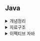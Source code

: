 ## Java

<details>
<summary>개념정리</summary>
  
+ <a href='https://github.com/zzangoobrother/study-organization/blob/main/java/%EC%A0%95%EB%A6%AC/equals%EC%99%80%20hashcode%20%EC%B0%A8%EC%9D%B4.md' target='_blank' >equals와 hashcode 차이</a>
+ <a href='https://github.com/zzangoobrother/study-organization/blob/main/java/%EC%A0%95%EB%A6%AC/%EC%98%A4%EB%B2%84%EB%A1%9C%EB%94%A9%EA%B3%BC%20%EC%98%A4%EB%B2%84%EB%9D%BC%EC%9D%B4%EB%94%A9.md' target='_blank' >오버로딩과 오버라이딩</a>
+ <a href='https://github.com/zzangoobrother/study-organization/blob/main/java/%EC%A0%95%EB%A6%AC/Primitive%ED%83%80%EC%9E%85%2C%20Reference%20%ED%83%80%EC%9E%85.md' target='_blank' >Primitive 타입과 Reference 타입</a>
+ <a href='https://github.com/zzangoobrother/study-organization/blob/main/java/%EC%A0%95%EB%A6%AC/java%20static.md' target='_blank' >static</a>
+ <a href='https://github.com/zzangoobrother/study-organization/blob/main/java/%EC%A0%95%EB%A6%AC/Enum.md' target='_blank' >Enum</a>

</details>

<details>
<summary>자료구조</summary>

+ <a href='https://github.com/zzangoobrother/study-organization/blob/main/java/%EC%9E%90%EB%A3%8C%EA%B5%AC%EC%A1%B0/ArrayList.md#arrayslist' target='_blank' >ArraysList</a>
+ <a href='https://github.com/zzangoobrother/study-organization/blob/main/java/%EC%9E%90%EB%A3%8C%EA%B5%AC%EC%A1%B0/LinkedList.md' target='_blank' >LinkedList</a>
+ <a href='https://github.com/zzangoobrother/study-organization/blob/main/java/자료구조/HashMap.md' target='_blank' >HashMap</a>
+ <a href='https://github.com/zzangoobrother/study-organization/blob/main/java/자료구조/HashSet.md' target='_blank' >HashSet</a>
+ <a href='https://github.com/zzangoobrother/study-organization/blob/main/java/자료구조/LinkedHashMap.md' target='_blank' >LinkedHashMap</a>
+ <a href='https://github.com/zzangoobrother/study-organization/blob/main/java/자료구조/TreeMap.md' target='_blank' >TreeMap</a>
+ <a href='https://github.com/zzangoobrother/study-organization/blob/main/java/자료구조/EnumMap.md' target='_blank' >EnumMap</a>
+ <a href='https://github.com/zzangoobrother/study-organization/blob/main/java/자료구조/PriorityQueue.md' target='_blank' >PriorityQueue</a>
+ <a href='https://github.com/zzangoobrother/study-organization/blob/main/java/자료구조/PriorityQueue와%20TreeMap%20비교.md' target='_blank' >PriorityQueue와 TreeMap 비교</a>

</details>

<details>
<summary>이펙티브 자바</summary>

+ <a href='https://github.com/zzangoobrother/study-organization/blob/main/java/effective%20java/1.%20item%20%EC%A0%95%EC%A0%81%20%ED%8C%A9%ED%84%B0%EB%A6%AC%20%EB%A9%94%EC%84%9C%EB%93%9C%201.md' target='_blank' >1. 생성자 대신 정적 팩터리 메서드를 고려하라</a>
+ <a href='https://github.com/zzangoobrother/study-organization/blob/main/java/effective%20java/2.%20item%20%EC%A0%95%EC%A0%81%20%ED%8C%A9%ED%84%B0%EB%A6%AC%20%EB%A9%94%EC%84%9C%EB%93%9C%202.md' target='_blank' >2. item 정적 팩터리 메서드 2</a>
+ <a href='https://github.com/zzangoobrother/study-organization/blob/main/java/effective%20java/3.%20item%20%EC%A0%95%EC%A0%81%20%ED%8C%A9%ED%84%B0%EB%A6%AC%20%EB%A9%94%EC%84%9C%EB%93%9C%20%EB%8B%A8%EC%A0%90.md' target='_blank' >3. item 정적 팩터리 메서드 단점</a>
+ <a href='https://github.com/zzangoobrother/study-organization/blob/main/java/effective%20java/4.%20item2%20%EC%83%9D%EC%84%B1%EC%9E%90%EC%97%90%20%EB%A7%A4%EA%B0%9C%EB%B3%80%EC%88%98%EA%B0%80%20%EB%A7%8E%EB%8B%A4%EB%A9%B4%20%EB%B9%8C%EB%8D%94%EB%A5%BC%20%EA%B3%A0%EB%A0%A4%ED%95%98%EB%9D%BC.md' target='_blank' >4. item2 생성자에 매개변수가 많다면 빌더를 고려하라</a>
+ <a href='https://github.com/zzangoobrother/study-organization/blob/main/java/effective%20java/5.%20item2%20%EC%83%9D%EC%84%B1%EC%9E%90%EC%97%90%20%EB%A7%A4%EA%B0%9C%EB%B3%80%EC%88%98%EA%B0%80%20%EB%A7%8E%EB%8B%A4%EB%A9%B4%20%EB%B9%8C%EB%8D%94%EB%A5%BC%20%EA%B3%A0%EB%A0%A4%ED%95%98%EB%9D%BC2.md' target='_blank' >5. item2 생성자에 매개변수가 많다면 빌더를 고려하라2</a>
+ <a href='https://github.com/zzangoobrother/study-organization/blob/main/java/effective%20java/6.%20item2%20%EC%83%9D%EC%84%B1%EC%9E%90%EC%97%90%20%EB%A7%A4%EA%B0%9C%EB%B3%80%EC%88%98%EA%B0%80%20%EB%A7%8E%EB%8B%A4%EB%A9%B4%20%EB%B9%8C%EB%8D%94%EB%A5%BC%20%EA%B3%A0%EB%A0%A4%ED%95%98%EB%9D%BC3.md' target='_blank' >6. item2 생성자에 매개변수가 많다면 빌더를 고려하라3</a>
+ <a href='https://github.com/zzangoobrother/study-organization/blob/main/java/effective%20java/7.%20item3%20%EC%83%9D%EC%84%B1%EC%9E%90%EB%82%98%20%EC%97%B4%EA%B1%B0%20%ED%83%80%EC%9E%85%EC%9C%BC%EB%A1%9C%20%EC%8B%B1%EA%B8%80%ED%84%B4%EC%9E%84%EC%9D%84%20%EB%B3%B4%EC%A6%9D%ED%95%98%EB%9D%BC.md' target='_blank' >7. item3 생성자나 열거 타입으로 싱글턴임을 보증하라</a>
+ <a href='https://github.com/zzangoobrother/study-organization/blob/main/java/effective%20java/8.%20item3%20%EC%83%9D%EC%84%B1%EC%9E%90%EB%82%98%20%EC%97%B4%EA%B1%B0%20%ED%83%80%EC%9E%85%EC%9C%BC%EB%A1%9C%20%EC%8B%B1%EA%B8%80%ED%84%B4%EC%9E%84%EC%9D%84%20%EB%B3%B4%EC%A6%9D%ED%95%98%EB%9D%BC2.md' target='_blank' >8. item3 생성자나 열거 타입으로 싱글턴임을 보증하라2</a>
+ <a href='https://github.com/zzangoobrother/study-organization/blob/main/java/effective%20java/9.%20item3%20%EC%83%9D%EC%84%B1%EC%9E%90%EB%82%98%20%EC%97%B4%EA%B1%B0%20%ED%83%80%EC%9E%85%EC%9C%BC%EB%A1%9C%20%EC%8B%B1%EA%B8%80%ED%84%B4%EC%9E%84%EC%9D%84%20%EB%B3%B4%EC%A6%9D%ED%95%98%EB%9D%BC3.md' target='_blank' >9. item3 생성자나 열거 타입으로 싱글턴임을 보증하라3</a>
+ <a href='https://github.com/zzangoobrother/study-organization/blob/main/java/effective%20java/10.%20item4%20%EC%9D%B8%EC%8A%A4%ED%84%B4%EC%8A%A4%ED%99%94%EB%A5%BC%20%EB%A7%89%EC%9C%BC%EB%A0%A4%EA%B1%B0%EB%93%A0%20private%20%EC%83%9D%EC%84%B1%EC%9E%90%EB%A5%BC%20%EC%82%AC%EC%9A%A9%ED%95%98%EB%9D%BC.md' target='_blank' >10. item4 인스턴스화를 막으려거든 private 생성자를 사용하라</a>
+ <a href='https://github.com/zzangoobrother/study-organization/blob/main/java/effective%20java/11.%20item5%20%EC%9E%90%EC%9B%90%EC%9D%84%20%EC%A7%81%EC%A0%91%20%EB%AA%85%EC%8B%9C%ED%95%98%EC%A7%80%20%EB%A7%90%EA%B3%A0%20%EC%9D%98%EC%A1%B4%20%EA%B0%9D%EC%B2%B4%20%EC%A3%BC%EC%9E%85%EC%9D%84%20%EC%82%AC%EC%9A%A9%ED%95%98%EB%9D%BC.md' target='_blank' >11. item5 자원을 직접 명시하지 말고 의존 객체 주입을 사용하라</a>
+ <a href='https://github.com/zzangoobrother/study-organization/blob/main/java/effective%20java/12.%20item6%20%EB%B6%88%ED%95%84%EC%9A%94%ED%95%9C%20%EA%B0%9D%EC%B2%B4%20%EC%83%9D%EC%84%B1%EC%9D%84%20%ED%94%BC%ED%95%98%EB%9D%BC.md' target='_blank' >12. item6 불필요한 객체 생성을 피하라</a>
+ <a href='https://github.com/zzangoobrother/study-organization/blob/main/java/effective%20java/13.%20item7%20%EB%8B%A4%20%EC%93%B4%20%EA%B0%9D%EC%B2%B4%20%EC%B0%B8%EC%A1%B0%EB%A5%BC%20%ED%95%B4%EC%A0%9C%ED%95%98%EB%9D%BC.md' target='_blank' >13. item7 다 쓴 객체 참조를 해제하라</a>
+ <a href='https://github.com/zzangoobrother/study-organization/blob/main/java/effective%20java/14.%20item8%20finalizer%EC%99%80%20cleaner%20%EC%82%AC%EC%9A%A9%EC%9D%84%20%ED%94%BC%ED%95%98%EB%9D%BC.md' target='_blank' >14. item8 finalizer와 cleaner 사용을 피하라</a>
+ <a href='https://github.com/zzangoobrother/study-organization/blob/main/java/effective%20java/15.%20item9%20try-finally%20%EB%B3%B4%EB%8B%A4%20try-with-resources%EB%A5%BC%20%EC%82%AC%EC%9A%A9%ED%95%98%EB%9D%BC.md' target='_blank' >15. item9 try-finally 보다 try-with-resources를 사용하라</a>
+ <a href='https://github.com/zzangoobrother/study-organization/blob/main/java/effective%20java/16.%20item10%20equals%EB%8A%94%20%EC%9D%BC%EB%B0%98%20%EA%B7%9C%EC%95%BD%EC%9D%84%20%EC%A7%80%EC%BC%9C%20%EC%9E%AC%EC%A0%95%EC%9D%98%ED%95%98%EB%9D%BC.md' target='_blank' >16. item10 equals는 일반 규약을 지켜 재정의하라</a>
+ <a href='https://github.com/zzangoobrother/study-organization/blob/main/java/effective%20java/17.%20item11%20equals%EB%A5%BC%20%EC%9E%AC%EC%A0%95%EC%9D%98%ED%95%98%EB%A0%A4%EA%B1%B0%EB%93%A0%20hashCode%EB%8F%84%20%EC%9E%AC%EC%A0%95%EC%9D%98%ED%95%98%EB%9D%BC.md' target='_blank' >17. item11 equals를 재정의하려거든 hashCode도 재정의하라</a>
+ <a href='https://github.com/zzangoobrother/study-organization/blob/main/java/effective%20java/18.%20item12%20toString%EC%9D%84%20%ED%95%AD%EC%83%81%20%EC%9E%AC%EC%A0%95%EC%9D%98%20%ED%95%98%EB%9D%BC.md' target='_blank' >18. item12 toString을 항상 재정의 하라</a>
+ <a href='https://github.com/zzangoobrother/study-organization/blob/main/java/effective%20java/19.%20item13%20clone%20%EC%9E%AC%EC%A0%95%EC%9D%98%EB%8A%94%20%EC%A3%BC%EC%9D%98%ED%95%B4%EC%84%9C%20%EC%A7%84%ED%96%89%ED%95%98%EB%9D%BC.md' target='_blank' >19. item13 clone 재정의는 주의해서 진행하라</a>
+ <a href='https://github.com/zzangoobrother/study-organization/blob/main/java/effective%20java/20.%20item14%20Comparable%EC%9D%84%20%EA%B5%AC%ED%98%84%ED%95%A0%EC%A7%80%20%EA%B3%A0%EB%AF%BC%ED%95%98%EB%9D%BC.md' target='_blank' >20. item14 Comparable을 구현할지 고민하라</a>
+ <a href='https://github.com/zzangoobrother/study-organization/blob/main/java/effective%20java/21.%20item15%20%ED%81%B4%EB%9E%98%EC%8A%A4%EC%99%80%20%EB%A9%A4%EB%B2%84%EC%9D%98%20%EC%A0%91%EA%B7%BC%20%EA%B6%8C%ED%95%9C%EC%9D%84%20%EC%B5%9C%EC%86%8C%ED%99%94%ED%95%98%EB%9D%BC.md' target='_blank' >21. item15 클래스와 멤버의 접근 권한을 최소화하라</a>
+ <a href='https://github.com/zzangoobrother/study-organization/blob/main/java/effective%20java/22.%20item16%20public%20%ED%81%B4%EB%9E%98%EC%8A%A4%EC%97%90%EC%84%9C%EB%8A%94%20public%20%ED%95%84%EB%93%9C%EA%B0%80%20%EC%95%84%EB%8B%8C%20%EC%A0%91%EA%B7%BC%EC%9E%90%20%EB%A9%94%EC%84%9C%EB%93%9C%EB%A5%BC%20%EC%82%AC%EC%9A%A9%ED%95%98%EB%9D%BC.md' target='_blank' >22. item16 public 클래스에서는 public 필드가 아닌 접근자 메서드를 사용하라</a>
+ <a href='https://github.com/zzangoobrother/study-organization/blob/main/java/effective%20java/23.%20item17%20%EB%B3%80%EA%B2%BD%20%EA%B0%80%EB%8A%A5%EC%84%B1%EC%9D%84%20%EC%B5%9C%EC%86%8C%ED%99%94%20%ED%95%98%EB%9D%BC.md' target='_blank' >23. item17 변경 가능성을 최소화 하라</a>
+ <a href='https://github.com/zzangoobrother/study-organization/blob/main/java/effective%20java/24.%20item18%20%EC%83%81%EC%86%8D%EB%B3%B4%EB%8B%A4%EB%8A%94%20%EC%BB%B4%ED%8F%AC%EC%A7%80%EC%85%98%EC%9D%84%20%EC%82%AC%EC%9A%A9%ED%95%98%EB%9D%BC.md' target='_blank' >24. item18 상속보다는 컴포지션을 사용하라</a>
+ <a href='https://github.com/zzangoobrother/study-organization/blob/main/java/effective%20java/25.%20item19%20%EC%83%81%EC%86%8D%EC%9D%84%20%EA%B3%A0%EB%A0%A4%ED%95%B4%20%EC%84%A4%EA%B3%84%ED%95%98%EA%B3%A0%20%EB%AC%B8%EC%84%9C%ED%99%94%ED%95%98%EB%9D%BC.%20%EA%B7%B8%EB%9F%AC%EC%A7%80%20%EC%95%8A%EC%95%98%EB%8B%A4%EB%A9%B4%20%EC%83%81%EC%86%8D%EC%9D%84%20%EA%B8%88%EC%A7%80%ED%95%98%EB%9D%BC.md' target='_blank' >25. item19 상속을 고려해 설계하고 문서화하라. 그러지 않았다면 상속을 금지하라</a>
+ <a href='https://github.com/zzangoobrother/study-organization/blob/main/java/effective%20java/26.%20item20%20%EC%B6%94%EC%83%81%20%ED%81%B4%EB%9E%98%EC%8A%A4%EB%B3%B4%EB%8B%A4%20%EC%9D%B8%ED%84%B0%ED%8E%98%EC%9D%B4%EC%8A%A4%EB%A5%BC%20%EC%9A%B0%EC%84%A0%ED%95%98%EB%9D%BC.md' target='_blank' >26. item20 추상 클래스보다 인터페이스를 우선하라</a>
+ <a href='https://github.com/zzangoobrother/study-organization/blob/main/java/effective%20java/27.%20item21%20%EC%9D%B8%ED%84%B0%ED%8E%98%EC%9D%B4%EC%8A%A4%EB%8A%94%20%EA%B5%AC%ED%98%84%ED%95%98%EB%8A%94%20%EC%AA%BD%EC%9D%84%20%EC%83%9D%EA%B0%81%ED%95%B4%20%EC%84%A4%EA%B3%84%ED%95%98%EB%9D%BC.md' target='_blank' >27. item21 인터페이스는 구현하는 쪽을 생각해 설계하라</a>
+ <a href='https://github.com/zzangoobrother/study-organization/blob/main/java/effective%20java/28.%20item22%20%EC%9D%B8%ED%84%B0%ED%8E%98%EC%9D%B4%EC%8A%A4%EB%8A%94%20%ED%83%80%EC%9E%85%EC%9D%84%20%EC%A0%95%EC%9D%98%ED%95%98%EB%8A%94%20%EC%9A%A9%EB%8F%84%EB%A1%9C%EB%A7%8C%20%EC%82%AC%EC%9A%A9%ED%95%98%EB%9D%BC.md' target='_blank' >27. item21 인터페이스는 구현하는 쪽을 생각해 설계하라</a>
+ <a href='https://github.com/zzangoobrother/study-organization/blob/main/java/effective%20java/29.%20item23%20%ED%83%9C%EA%B7%B8%20%EB%8B%AC%EB%A6%B0%20%ED%81%B4%EB%9E%98%EC%8A%A4%EB%B3%B4%EB%8B%A4%EB%8A%94%20%ED%81%B4%EB%9E%98%EC%8A%A4%20%EA%B3%84%EC%B8%B5%20%EA%B5%AC%EC%A1%B0%EB%A5%BC%20%ED%99%9C%EC%9A%A9%ED%95%98%EB%9D%BC.md' target='_blank' >29. item23 태그 달린 클래스보다는 클래스 계층 구조를 활용하라</a>
+ <a href='https://github.com/zzangoobrother/study-organization/blob/main/java/effective%20java/30.%20item24%20%EB%A9%A4%EB%B2%84%20%ED%81%B4%EB%9E%98%EC%8A%A4%EB%8A%94%20%EB%90%98%EB%8F%84%EB%A1%9D%20static%EC%9C%BC%EB%A1%9C%20%EB%A7%8C%EB%93%A4%EC%96%B4%EB%9D%BC.md' target='_blank' >30. item24 멤버 클래스는 되도록 static으로 만들어라</a>
+ <a href='https://github.com/zzangoobrother/study-organization/blob/main/java/effective%20java/31.%20item25%20%ED%86%B1%20%EB%A0%88%EB%B2%A8%20%ED%81%B4%EB%9E%98%EC%8A%A4%EB%8A%94%20%ED%95%9C%20%ED%8C%8C%EC%9D%BC%EC%97%90%20%ED%95%98%EB%82%98%EB%A7%8C%20%EB%8B%B4%EC%9C%BC%EB%9D%BC.md' target='_blank' >31. item25 톱 레벨 클래스는 한 파일에 하나만 담으라</a>
+ <a href='https://github.com/zzangoobrother/study-organization/blob/main/java/effective%20java/32.%20item26%20%EB%A1%9C%20%ED%83%80%EC%9E%85%EC%9D%80%20%EC%82%AC%EC%9A%A9%ED%95%98%EC%A7%80%20%EB%A7%88%EB%9D%BC.md' target='_blank' >32. item26 로 타입은 사용하지 마라</a>
+ <a href='https://github.com/zzangoobrother/study-organization/blob/main/java/effective%20java/33.%20item27%20%EB%B9%84%EA%B2%80%EC%82%AC%20%EA%B2%BD%EA%B3%A0%EB%A5%BC%20%EC%A0%9C%EA%B1%B0%ED%95%98%EB%9D%BC.md' target='_blank' >33. item27 비검사 경고를 제거하라</a>
+ <a href='https://github.com/zzangoobrother/study-organization/blob/main/java/effective%20java/34.%20item28%20%EB%B0%B0%EC%97%B4%EB%B3%B4%EB%8B%A4%EB%8A%94%20%EB%A6%AC%EC%8A%A4%ED%8A%B8%EB%A5%BC%20%EC%82%AC%EC%9A%A9%ED%95%98%EB%9D%BC.md' target='_blank' >34. item28 배열보다는 리스트를 사용하라</a>
+ <a href='https://github.com/zzangoobrother/study-organization/blob/main/java/effective%20java/35.%20item29%20%EC%9D%B4%EC%99%95%EC%9D%B4%EB%A9%B4%20%EC%A0%9C%EB%84%A4%EB%A6%AD%20%ED%83%80%EC%9E%85%EC%9C%BC%EB%A1%9C%20%EB%A7%8C%EB%93%A4%EC%96%B4%EB%9D%BC.md' target='_blank' >35. item29 이왕이면 제네릭 타입으로 만들어라</a>
+ <a href='https://github.com/zzangoobrother/study-organization/blob/main/java/effective%20java/36.%20item30%20%EC%9D%B4%EC%99%95%EC%9D%B4%EB%A9%B4%20%EC%A0%9C%EB%84%A4%EB%A6%AD%20%EB%A9%94%EC%84%9C%EB%93%9C%EB%A1%9C%20%EB%A7%8C%EB%93%A4%EB%9D%BC.md' target='_blank' >36. item30 이왕이면 제네릭 메서드로 만들라</a>
+ <a href='https://github.com/zzangoobrother/study-organization/blob/main/java/effective%20java/37.%20item31%20%ED%95%9C%EC%A0%95%EC%A0%81%20%EC%99%80%EC%9D%BC%ED%8A%B8%EC%B9%B4%EB%93%9C%EB%A5%BC%20%EC%82%AC%EC%9A%A9%ED%95%B4%20API%20%EC%9C%A0%EC%97%B0%EC%84%B1%EC%9D%84%20%EB%86%92%EC%97%AC%EB%9D%BC.md' target='_blank' >37. item31 한정적 와일트카드를 사용해 API 유연성을 높여라</a>
+ <a href='https://github.com/zzangoobrother/study-organization/blob/main/java/effective%20java/38.%20item32%20%EC%A0%9C%EB%84%A4%EB%A6%AD%EA%B3%BC%20%EA%B0%80%EB%B3%80%EC%9D%B8%EC%88%98%EB%A5%BC%20%ED%95%A8%EA%BB%98%20%EC%93%B8%20%EB%95%8C%EB%8A%94%20%EC%8B%A0%EC%A4%91%ED%95%98%EB%9D%BC.md' target='_blank' >38. item32 제네릭과 가변인수를 함께 쓸 때는 신중하라</a>
+ <a href='https://github.com/zzangoobrother/study-organization/blob/main/java/effective%20java/39.%20item33%20%ED%83%80%EC%9E%85%20%EC%95%88%EC%A0%84%20%EC%9D%B4%EC%A2%85%20%EC%BB%A8%ED%85%8C%EC%9D%B4%EB%84%88%EB%A5%BC%20%EA%B3%A0%EB%A0%A4%ED%95%98%EB%9D%BC.md' target='_blank' >39. item33 타입 안전 이종 컨테이너를 고려하라.</a>

</details>
